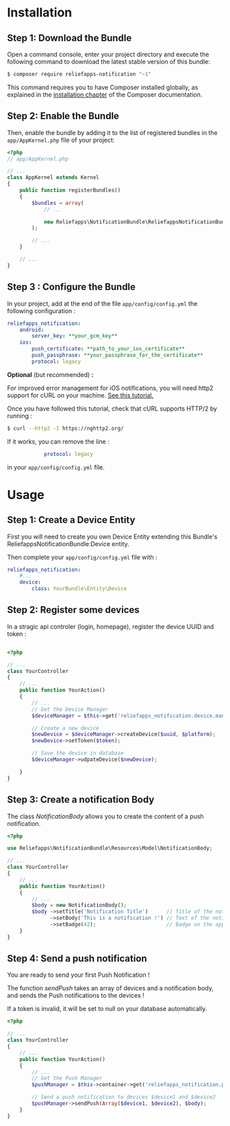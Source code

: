 Installation
============

Step 1: Download the Bundle
---------------------------

Open a command console, enter your project directory and execute the
following command to download the latest stable version of this bundle:

```bash
$ composer require reliefapps-notification "~1"
```

This command requires you to have Composer installed globally, as explained
in the [installation chapter](https://getcomposer.org/doc/00-intro.md)
of the Composer documentation.

Step 2: Enable the Bundle
-------------------------

Then, enable the bundle by adding it to the list of registered bundles
in the `app/AppKernel.php` file of your project:

```php
<?php
// app/AppKernel.php

// ...
class AppKernel extends Kernel
{
    public function registerBundles()
    {
        $bundles = array(
            // ...

            new Reliefapps\NotificationBundle\ReliefappsNotificationBundle(),
        );

        // ...
    }

    // ...
}
```

Step 3 : Configure the Bundle
-----------------------------

In your project, add at the end of the file `app/config/config.yml` the following configuration :
```yml
reliefapps_notification:
    android:
        server_key: **your_gcm_key**
    ios:
        push_certificate: **path_to_your_ios_certificate**
        push_passphrase: **your_passphrase_for_the_certificate**
        protocol: legacy
```

**Optional** (but recommended) **:**

For improved error management for iOS notifications, you will need http2 support for cURL on your machine. [See this tutorial.](https://serversforhackers.com/video/curl-with-http2-support)

Once you have followed this tutorial, check that cURL supports HTTP/2 by running :
```bash
$ curl --http2 -I https://nghttp2.org/
```

If it works, you can remove the line :
```yml
            protocol: legacy
```
in your `app/config/config.yml` file.


Usage
=====

Step 1: Create a Device Entity
------------------------------

First you will need to create you own Device Entity extending this Bundle's ReliefappsNotificationBundle:Device entity.

Then complete your `app/config/config.yml` file with :
```yml
reliefapps_notification:
    #...
    device:
        class: YourBundle\Entity\Device
```

Step 2: Register some devices
-----------------------------

In a stragic api controler (login, homepage), register the device UUID and token :
```php

<?php

// ...
class YourController
{
    // ...
    public function YourAction()
    {
        // ...
        // Get the Device Manager
        $deviceManager = $this->get('reliefapps_notification.device.manager');

        // Create a new device
        $newDevice = $deviceManager->createDevice($uuid, $platform);
        $newDevice->setToken($token);

        // Save the device in database
        $deviceManager->udpateDevice($newDevice);

    }
}
```

Step 3: Create a notification Body
----------------------------------

The class *NotificationBody* allows you to create the content of a push notification.

```php
<?php

use Reliefapps\NotificationBundle\Resources\Model\NotificationBody;

// ...
class YourController
{
    // ...
    public function YourAction()
    {
        // ...
        $body = new NotificationBody();
        $body ->setTitle('Notification Title')      // Title of the notification
              ->setBody('This is a notification !') // Text of the notification
              ->setBadge(42);                       // Badge on the app icon (iOS only)
    }
}
```

Step 4: Send a push notification
--------------------------------

You are ready to send your first Push Notification !

The function *sendPush* takes an array of devices and a notification body, and sends the Push notifications to the devices !

If a token is invalid, it will be set to null on your database automatically.

```php
<?php

// ...
class YourController
{
    // ...
    public function YourAction()
    {
        // ...
        // Get the Push Manager
        $pushManager = $this->container->get('reliefapps_notification.push_manager');

        // Send a push notification to devices $device1 and $device2
        $pushManager->sendPush(Array($device1, $device2), $body);
    }
}
```

